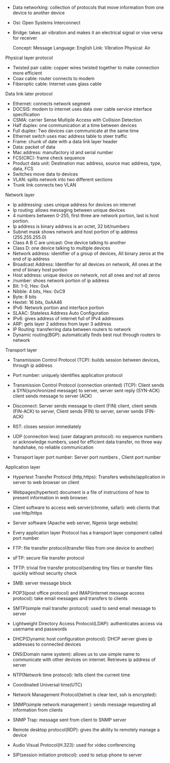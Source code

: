 - Data networking: collection of protocols that move  information from one device to another device
- Osi: Open Systems Interconnect

- Bridge: takes air vibration and makes it an electrical signal or vise versa for receiver 

	Concept: Message
	Language: English
	Link: Vibration
	Physical: Air

Physical layer protocol
- Twisted pair cable: copper wires twisted together to make connection more efficient 
- Coax cable: router connects to modem
- Fiberoptic cable: Internet uses glass cable

Data link later protocol
- Ethernet: connects network segment
- DOCSIS: modem to internet uses data over cable service interface specification
- CSMA: carrier Sense Multiple Access with Collision Detection
- Half duplex: one communication at a time between devices
- Full duplex: Two devices can communicate at the same time
- Ethernet switch uses mac address table to steer traffic
-  Frame: chunk of date with a data link layer header
- Data: packet of data
- Mac address: manufactory id and serial number
- FCS(CRC): frame check sequence 
- Product data unit: Destination mac address, source mac address, type, data, FCS
- Switches move data to devices
- VLAN: splits network into two different sections
- Trunk link connects two VLAN

Network layer
- Ip addressing: uses unique address for devices on internet
- Ip routing: allows messaging between unique devices
- 4 numbers between 0-255, first three are network portion, last is host portion.
- Ip address is binary address is an octet, 32 bit/numbers 
- Subnet mask shows network and host portion of ip address (255.255.255.0)
- Class A B C are unicast: One device talking to another
- Class D: one device talking to multiple devices
- Network address: identifier of a group of devices, All binary zeros at the end of ip address 
- Broadcast Address: Identifier for all devices on network, All ones at the end of binary host portion
- Host address: unique device on network, not all ones and not all zeros
- /number: shoes network portion of ip address 
- Bit: 1-0, Hex: 0xA
- Nibble: 4 bits, Hex: 0xC9
- Byte: 8 bits
- Hextet: 16 bits, 0xAA46
- IPv6: Network portion and interface portion
- SLAAC: Stateless Address Auto Configuration
- IPv6: gives address of internet full of IPv4 addresses
- ARP: gets layer 2 address from layer 3 address
- IP Routing: transferring data between routers to network
- Dynamic routing(BGP): automatically finds best rout through routers to network

Transport layer
- Transmission Control Protocol (TCP): builds session between devices, through ip address
- Port number: uniquely identifies application protocol 

- Transmission Control Protocol (connection oriented) (TCP): Client sends a SYN(synchronized message) to server, server sent reply (SYN-ACK) client sends message to server (ACK)
- Disconnect: Server sends message to client (FIN) client, client sends (FIN-ACK) to server, Client sends (FIN) to server, server sends (FIN-ACK)
- RST: closes session immediately
- UDP (connection less) (user datagram protocol): no sequence numbers or acknowledge numbers, used for efficient data transfer, no three way handshake, no reliable communication 
- Transport layer port number: Server port numbers  , Client port number

Application layer
- Hypertext Transfer Protocol (http,https): Transfers website/application in server to web browser on client
- Webpages(hypertext) document is a file of instructions of how to present information in web browser.

- Client software to access web server(chrome, safari): web clients that use http/https
- Server software (Apache web server, Ngenix large website) 
- Every application layer Protocol has a transport layer component called port number 

- FTP: file transfer protocol(transfer files from one device to another)
- sFTP: secure file transfer protocol
- TFTP: trivial fire transfer protocol(sending tiny files or transfer files quickly without security check
- SMB: server message block

- POP3(post office protocol) and IMAP(internet message access protocol): take email messages and transfers to clients
- SMTP(simple mail transfer protocol): used to send email message to server

- Lightweight Directory Access Protocol(LDAP): authenticates access via username and passwords

- DHCP(Dynamic host configuration protocol): DHCP server gives ip addresses to connected devices

- DNS(Domain name system): allows us to use simple name to communicate with other devices on internet. Retrieves ip address of server

- NTP(Network time protocol): tells client the current time
- Coordinated Universal time(UTC) 

- Network Management Protocol(telnet is clear text, ssh is encrypted): 
- SNMP(simple network management ): sends message requesting all information from clients
- SNMP Trap: message sent from client to SNMP server
- Remote desktop protocol(RDP): gives the ability to remotely manage a device

- Audio Visual Protocol(H.323): used for video conferencing 
- SIP(session initiation protocol): used to setup phone to server
